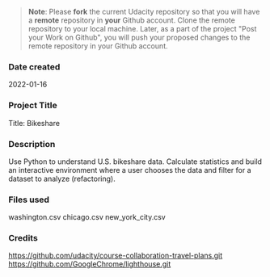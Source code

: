 >**Note**: Please **fork** the current Udacity repository so that you will have a **remote** repository in **your** Github account. Clone the remote repository to your local machine. Later, as a part of the project "Post your Work on Github", you will push your proposed changes to the remote repository in your Github account.

### Date created
2022-01-16

### Project Title
Title: Bikeshare

### Description
Use Python to understand U.S. bikeshare data.  Calculate statistics and build an interactive environment where a user chooses the data and filter for a dataset to analyze (refactoring).

### Files used
washington.csv
chicago.csv
new_york_city.csv

### Credits
https://github.com/udacity/course-collaboration-travel-plans.git
https://github.com/GoogleChrome/lighthouse.git
